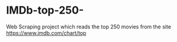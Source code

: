 # IMDb-top-250-
Web Scraping project which reads the top 250 movies from the site https://www.imdb.com/chart/top
